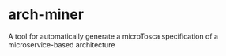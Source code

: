 # arch-miner
A tool for automatically generate a microTosca specification of a microservice-based architecture

